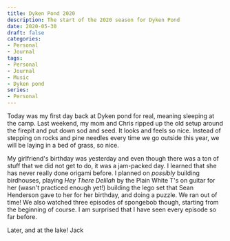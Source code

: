 ```yaml
---
title: Dyken Pond 2020
description: The start of the 2020 season for Dyken Pond
date: 2020-05-30
draft: false
categories:
- Personal
- Journal
tags:
- Personal
- Journal
- Music
- Dyken pond
series:
- Personal
---
```


Today was my first day back at Dyken pond for real, meaning sleeping at the camp. Last weekend, my mom and Chris ripped up the old setup around the firepit and put down sod and seed. It looks and feels so nice. Instead of stepping on rocks and pine needles every time we go outside this year, we will be laying in a bed of grass, so nice.

My girlfriend's birthday was yesterday and even though there was a ton of stuff that we did not get to do, it was a jam-packed day. I learned that she has never really done origami before. I planned on *possibly* building birdhouses, playing *Hey There Delilah* by the Plain White T's on guitar for her (wasn't practiced enough yet!) building the lego set that Sean Henderson gave to her for her birthday, and doing a puzzle. We ran out of time! We also watched three episodes of spongebob though, starting from the beginning of course. I am surprised that I have seen every episode so far before.

Later, and at the lake!
Jack
